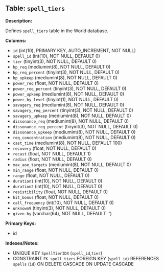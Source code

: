 ## Table: `spell_tiers`

**Description:**

Defines `spell_tiers` table in the World database.

**Columns:**
- `id` (int(10), PRIMARY KEY, AUTO_INCREMENT, NOT NULL)
- `spell_id` (int(10), NOT NULL, DEFAULT 0)
- `tier` (tinyint(3), NOT NULL, DEFAULT 0)
- `hp_req` (mediumint(8), NOT NULL, DEFAULT 0)
- `hp_req_percent` (tinyint(3), NOT NULL, DEFAULT 0)
- `hp_upkeep` (mediumint(8), NOT NULL, DEFAULT 0)
- `power_req` (float, NOT NULL, DEFAULT 0)
- `power_req_percent` (tinyint(3), NOT NULL, DEFAULT 0)
- `power_upkeep` (mediumint(8), NOT NULL, DEFAULT 0)
- `power_by_level` (tinyint(1), NOT NULL, DEFAULT 0)
- `savagery_req` (mediumint(8), NOT NULL, DEFAULT 0)
- `savagery_req_percent` (tinyint(3), NOT NULL, DEFAULT 0)
- `savagery_upkeep` (mediumint(8), NOT NULL, DEFAULT 0)
- `dissonance_req` (mediumint(8), NOT NULL, DEFAULT 0)
- `dissonance_req_percent` (tinyint(3), NOT NULL, DEFAULT 0)
- `dissonance_upkeep` (mediumint(8), NOT NULL, DEFAULT 0)
- `req_concentration` (mediumint(8), NOT NULL, DEFAULT 0)
- `cast_time` (mediumint(8), NOT NULL, DEFAULT 100)
- `recovery` (float, NOT NULL, DEFAULT 0)
- `recast` (float, NOT NULL, DEFAULT 1)
- `radius` (float, NOT NULL, DEFAULT 0)
- `max_aoe_targets` (mediumint(8), NOT NULL, DEFAULT 0)
- `min_range` (float, NOT NULL, DEFAULT 0)
- `range` (float, NOT NULL, DEFAULT 0)
- `duration1` (int(10), NOT NULL, DEFAULT 0)
- `duration2` (int(10), NOT NULL, DEFAULT 0)
- `resistibility` (float, NOT NULL, DEFAULT 0)
- `hit_bonus` (float, NOT NULL, DEFAULT 0)
- `call_frequency` (int(10), NOT NULL, DEFAULT 0)
- `unknown9` (tinyint(3), NOT NULL, DEFAULT 0)
- `given_by` (varchar(64), NOT NULL, DEFAULT '')

**Primary Keys:**
- id

**Indexes/Notes:**
- UNIQUE KEY `SpellTierIDX` (`spell_id`,`tier`)
- CONSTRAINT `FK_spell_tiers` FOREIGN KEY (`spell_id`) REFERENCES `spells` (`id`) ON DELETE CASCADE ON UPDATE CASCADE